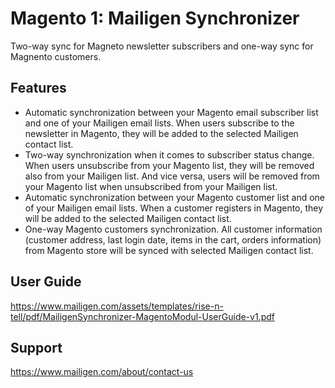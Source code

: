 # Magento 1: Mailigen Synchronizer

Two-way sync for Magneto newsletter subscribers and one-way sync for Magnento customers.

## Features
- Automatic synchronization between your Magento email subscriber list and one of your Mailigen email lists. When users subscribe to the newsletter in Magento, they will be added to the selected Mailigen contact list.
- Two-way synchronization when it comes to subscriber status change. When users unsubscribe from your Magento list, they will be removed also from your Mailigen list. And vice versa, users will be removed from your Magento list when unsubscribed from your Mailigen list.
- Automatic synchronization between your Magento customer list and one of your Mailigen email lists. When a customer registers in Magento, they will be added to the selected Mailigen contact list.
- One-way Magento customers synchronization. All customer information (customer address, last login date, items in the cart, orders information) from Magento store will be synced with selected Mailigen contact list.

## User Guide

https://www.mailigen.com/assets/templates/rise-n-tell/pdf/MailigenSynchronizer-MagentoModul-UserGuide-v1.pdf

## Support

https://www.mailigen.com/about/contact-us
